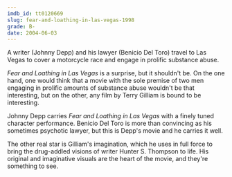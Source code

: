 ```yaml
---
imdb_id: tt0120669
slug: fear-and-loathing-in-las-vegas-1998
grade: B-
date: 2004-06-03
---
```


A writer (Johnny Depp) and his lawyer (Benicio Del Toro) travel to Las Vegas to cover a motorcycle race and engage in prolific substance abuse.

_Fear and Loathing in Las Vegas_ is a surprise, but it shouldn't be. On the one hand, one would think that a movie with the sole premise of two men engaging in prolific amounts of substance abuse wouldn't be that interesting, but on the other, any film by Terry Gilliam is bound to be interesting.

Johnny Depp carries _Fear and Loathing in Las Vegas_ with a finely tuned character performance. Benicio Del Toro is more than convincing as his sometimes psychotic lawyer, but this is Depp's movie and he carries it well.

The other real star is Gilliam's imagination, which he uses in full force to bring the drug-addled visions of writer Hunter S. Thompson to life. His original and imaginative visuals are the heart of the movie, and they're something to see.
